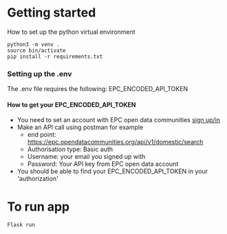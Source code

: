 # Getting started 

How to set up the python virtual environment
```shell
python3 -m venv .
source bin/activate
pip install -r requirements.txt
```
### Setting up the .env
The .env file requires the following:
EPC_ENCODED_API_TOKEN

#### How to get your EPC_ENCODED_API_TOKEN

- You need to set an account with EPC open data communities [sign up/in](https://epc.opendatacommunities.org/login)
- Make an API call using postman for example 
    - end point: https://epc.opendatacommunities.org/api/v1/domestic/search
    - Authorisation type: Basic auth
    - Username: your email you signed up with
    - Password: Your API key from EPC open data account
- You should be able to find your EPC_ENCODED_API_TOKEN in your 'authorization'

# To run app

```shell
Flask run
```